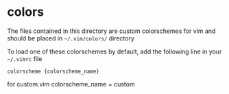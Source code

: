 # colors

The files contained in this directory are custom colorschemes for vim and should be placed in `~/.vim/colors/` directory

To load one of these colorschemes by default, add the following line in your `~/.vimrc` file
```
colorscheme {colorscheme_name}
```
for custom.vim colorscheme_name = custom
